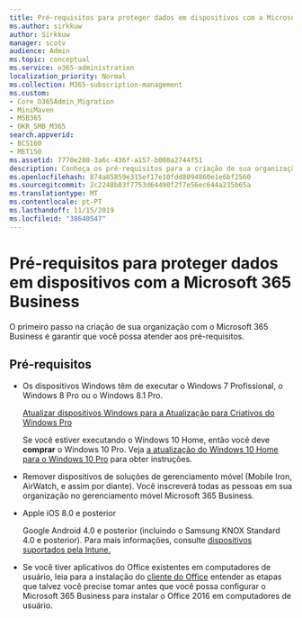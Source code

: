 ```yaml
---
title: Pré-requisitos para proteger dados em dispositivos com a Microsoft 365 Business
ms.author: sirkkuw
author: Sirkkuw
manager: scotv
audience: Admin
ms.topic: conceptual
ms.service: o365-administration
localization_priority: Normal
ms.collection: M365-subscription-management
ms.custom:
- Core_O365Admin_Migration
- MiniMaven
- MSB365
- OKR_SMB_M365
search.appverid:
- BCS160
- MET150
ms.assetid: 7770e280-3a6c-436f-a157-b008a2744f51
description: Conheça os pré-requisitos para a criação de sua organização com o Microsoft 365 Business.
ms.openlocfilehash: 874a85859e315ef17e10fdd8094860e1e6bf2560
ms.sourcegitcommit: 2c2248b03f7753d64490f2f7e56ec644a235b65a
ms.translationtype: MT
ms.contentlocale: pt-PT
ms.lasthandoff: 11/15/2019
ms.locfileid: "38640547"
---
```

# <a name="prerequisites-for-protecting-data-on-devices-with-microsoft-365-business"></a>Pré-requisitos para proteger dados em dispositivos com a Microsoft 365 Business

O primeiro passo na criação de sua organização com o Microsoft 365 Business é garantir que você possa atender aos pré-requisitos.
  
## <a name="prerequisites"></a>Pré-requisitos

- Os dispositivos Windows têm de executar o Windows 7 Profissional, o Windows 8 Pro ou o Windows 8.1 Pro.
    
    [Atualizar dispositivos Windows para a Atualização para Criativos do Windows Pro](upgrade-to-windows-pro-creators-update.md)
    
    Se você estiver executando o Windows 10 Home, então você deve **comprar** o Windows 10 Pro. Veja [a atualização do Windows 10 Home para o Windows 10 Pro](https://support.office.com/article/0aee10c1-4d34-43ee-a325-579c6c2df90e?ui=en-US&rs=en-US&ad=US) para obter instruções. 
    
- Remover dispositivos de soluções de gerenciamento móvel (Mobile Iron, AirWatch, e assim por diante). Você inscreverá todas as pessoas em sua organização no gerenciamento móvel Microsoft 365 Business.
    
- Apple iOS 8.0 e posterior
    
    Google Android 4.0 e posterior (incluindo o Samsung KNOX Standard 4.0 e posterior). Para mais informações, consulte [dispositivos suportados pela Intune.](https://go.microsoft.com/fwlink/p/?linkid=852307)
    
- Se você tiver aplicativos do Office existentes em computadores de usuário, leia para a instalação do [cliente do Office](prepare-for-office-client-deployment.md) entender as etapas que talvez você precise tomar antes que você possa configurar o Microsoft 365 Business para instalar o Office 2016 em computadores de usuário. 
